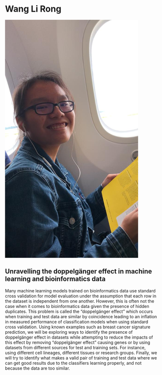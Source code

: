 # Wang Li Rong

![lirong_image](/images/lirong.png)

## Unravelling the doppelgänger effect in machine learning and bioinformatics data
Many machine learning models trained on bioinformatics data use standard cross validation for model evaluation under the assumption that each row in the dataset is independent from one another. However, this is often not the case when it comes to bioinformatics data given the presence of hidden duplicates. This problem is called the “doppelgänger effect” which occurs when training and test data are similar by coincidence leading to an inflation in measured performance of classification models when using standard cross validation. 
Using known examples such as breast cancer signature prediction, we will be exploring ways to identify the presence of doppelgänger effect in datasets while attempting to reduce the impacts of this effect by removing “doppelgänger effect” causing genes or by using datasets from different sources for test and training sets. For instance, using different cell lineages, different tissues or research groups. Finally, we will try to identify what makes a valid pair of training and test data where we can get good results due to the classifiers learning properly, and not because the data are too similar.
